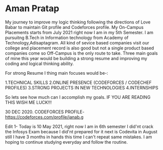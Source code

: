 # Aman Pratap
My journey to improve my logic thinking following the directions of Love Babar to maintain Git profile and Codeforces profile. 
My On-Campus Placements starts from July 2021 right now I am in my 5th Semester. I am pursuitng B.Tech in Information technology from Academy of Technology,Adisaptagram. 
All kind of sevice based companies visit our college and placement record is also good but not a single product based companies come so Off-Campus is the only route to take. 
Three main goals of mine this year would be building a strong resume and improving my coding and logical thinking ability. 

For strong Resume I thing main focuses would be-: 

1.TECHNICAL SKILLS   2.ONLINE PRESENCE (CODEFORCES / CODECHEF PROFILES)  3.STRONG PROJECTS IN NEW TECHNOLOGIES  4.INTERNSHIPS 

So lets see how much can I accomplish my goals. 
IF YOU ARE READING THIS
WISH ME LUCK!!! 
 
30 DEC 2020. 
CODEFORCES PROFILE- https://codeforces.com/profile/janab.g

Edit 1-
Today is 10 May 2021, right now I am in 6th semester I did'nt crack the Infosys Exam because I did'nt prepared for it next is Codevita in August still I have 3 months in hands this time I can't repeat same mistakes. I am hoping to continue studying everyday and follow the routine.
